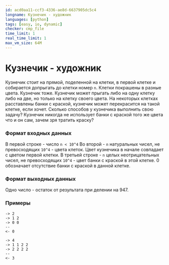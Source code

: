 ```yaml
---
id: acd0aa11-ccf3-4336-ae8d-6637905dc5c4
longname: Кузнечик - художник
languages: [python]
tags: [easy, io, dynamic]
checker: cmp_file
time_limit: 1
real_time_limit: 1
max_vm_size: 64M
---
```


<h1>Кузнечик - художник</h1>

Кузнечик стоит на прямой, поделенной на клетки, в первой клетке и собирается допрыгать до клетки номер `n`. Клетки покрашены в разные цвета. Кузнечик тоже. Кузнечик может прыгать либо на одну клетку либо на две, но только на клетку своего цвета. На некоторых клетках расставлены банки с краской, кузнечик может перекрасится на такой клетке, если хочет. Сколько способов у кузнечика выполнить свою задачу? Кузнечик никогда не использует банки с краской того же цвета что и он сам, зачем зря тратить краску?

### Формат входных данных

В первой строке - число `n < 10^4`
Во второй - `n` натуральных чисел, не превосходящих `10^4` - цвета клеток. Цвет кузнечика в начале совпадает с цветом первой клетки.
В третьей строке - `n` целых неотрицательных чисел, не превосходящих `10^4` - цвет банки с краской в этой клетке. 0 обозначает отсутствие банки с краской в данной клетке.

### Формат выходных данных

Одно число - остаток от результата при делении на 947.

### Примеры

```
-> 2
-> 1 2
-> 0 0
--
<- 0
```

```
-> 4
-> 1 1 2 2
-> 2 2 2 2
--
<- 3
```
